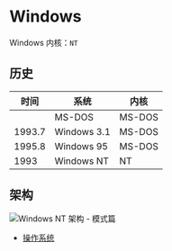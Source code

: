 # Windows

Windows 内核：`NT`

## 历史

| 时间   | 系统        | 内核   |
| ------ | ----------- | ------ |
|        | MS-DOS      | MS-DOS |
| 1993.7 | Windows 3.1 | MS-DOS |
| 1995.8 | Windows 95  | MS-DOS |
| 1993   | Windows NT  | NT     |

## 架构

![Windows NT 架构 - 模式篇](.images/windows-architecture.png)

* [操作系统](https://zh.wikipedia.org/wiki/%E6%93%8D%E4%BD%9C%E7%B3%BB%E7%BB%9F)
